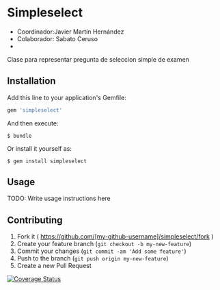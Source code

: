 # Simpleselect
* Coordinador:Javier Martín Hernández 
* Colaborador: Sabato Ceruso
* 
Clase para representar pregunta de seleccion simple de examen

## Installation

Add this line to your application's Gemfile:

```ruby
gem 'simpleselect'
```

And then execute:

    $ bundle

Or install it yourself as:

    $ gem install simpleselect

## Usage

TODO: Write usage instructions here

## Contributing

1. Fork it ( https://github.com/[my-github-username]/simpleselect/fork )
2. Create your feature branch (`git checkout -b my-new-feature`)
3. Commit your changes (`git commit -am 'Add some feature'`)
4. Push to the branch (`git push origin my-new-feature`)
5. Create a new Pull Request

[![Coverage Status](https://img.shields.io/coveralls/alu0100777758/prct9.svg)](https://coveralls.io/r/alu0100777758/prct9)